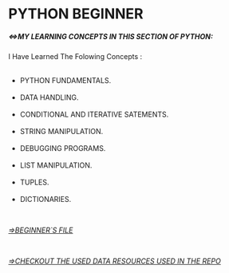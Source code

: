 # PYTHON BEGINNER

##### **<=>MY LEARNING CONCEPTS IN THIS SECTION OF PYTHON:**


<p> I Have Learned The Folowing Concepts :

<ul type=".">
  &nbsp &nbsp &nbsp &nbsp <li> PYTHON FUNDAMENTALS. </a></li>
  &nbsp &nbsp &nbsp &nbsp <li> DATA HANDLING. </a></li>
  &nbsp &nbsp &nbsp &nbsp <li> CONDITIONAL AND ITERATIVE SATEMENTS. </a></li>
  &nbsp &nbsp &nbsp &nbsp <li> STRING MANIPULATION. </a></li>
  &nbsp &nbsp &nbsp &nbsp <li> DEBUGGING PROGRAMS. </a></li>
  &nbsp &nbsp &nbsp &nbsp <li> LIST MANIPULATION. </a></li>
  &nbsp &nbsp &nbsp &nbsp <li> TUPLES. </a></li>
  &nbsp &nbsp &nbsp &nbsp <li> DICTIONARIES. </a></li>
</ul> 

<br>

*<a href="https://github.com/DHANOLA/MY-PROGRESS/blob/DH%40NOLA/PYTHON%20BEGINNER/PYTHON%20BASIC%20NOTEBOOK%20-%20I.ipynb">=>BEGINNER`S FILE</a>*

<br>

*<a href="https://github.com/DHANOLA/DATASETS">=>CHECKOUT THE USED DATA RESOURCES USED IN THE REPO </a>*

